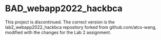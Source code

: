 # BAD_webapp2022_hackbca
This project is discontinued. The correct version is the lab2_webapp2022_hackbca repository forked from github.com/atcs-wang, modified with the changes for the Lab 2 assignment.
